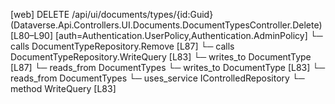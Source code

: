 [web] DELETE /api/ui/documents/types/{id:Guid}  (Dataverse.Api.Controllers.UI.Documents.DocumentTypesController.Delete)  [L80–L90] [auth=Authentication.UserPolicy,Authentication.AdminPolicy]
  └─ calls DocumentTypeRepository.Remove [L87]
  └─ calls DocumentTypeRepository.WriteQuery [L83]
  └─ writes_to DocumentType [L87]
    └─ reads_from DocumentTypes
  └─ writes_to DocumentType [L83]
    └─ reads_from DocumentTypes
  └─ uses_service IControlledRepository<DocumentType>
    └─ method WriteQuery [L83]

